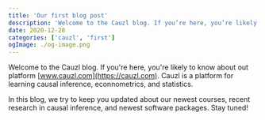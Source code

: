 ```yaml
---
title: 'Our first blog post'
description: 'Welcome to the Cauzl blog. If you’re here, you’re likely to know about out platform www.cauzl.com. Cauzl is a platform for learning causal inference, econnometrics, and statistics.'
date: 2020-12-28
categories: ['cauzl', 'first']
ogImage: ./og-image.png
---
```



Welcome to the Cauzl blog. If you're here, you're likely to know about out platform [www.cauzl.com](https://cauzl.com). Cauzl is a platform for learning causal inference, econnometrics, and statistics.

In this blog, we try to keep you updated about our newest courses, recent research in causal inference, and newest software packages. Stay tuned!
